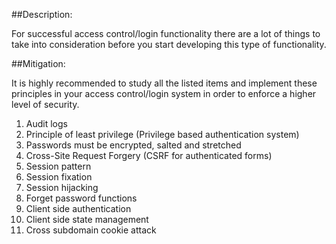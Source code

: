 ##Description:

For successful access control/login functionality there are a lot of things to take into
consideration before you start developing this type of functionality.

##Mitigation:

It is highly recommended to study all the listed items and implement these principles in
your access control/login system in order to enforce a higher level of security.

1. Audit logs
2. Principle of least privilege (Privilege based authentication system)
3. Passwords must be encrypted, salted and stretched
4. Cross-Site Request Forgery (CSRF for authenticated forms)
5. Session pattern
6. Session fixation
7. Session hijacking
8. Forget password functions
9. Client side authentication
10. Client side state management
11. Cross subdomain cookie attack

